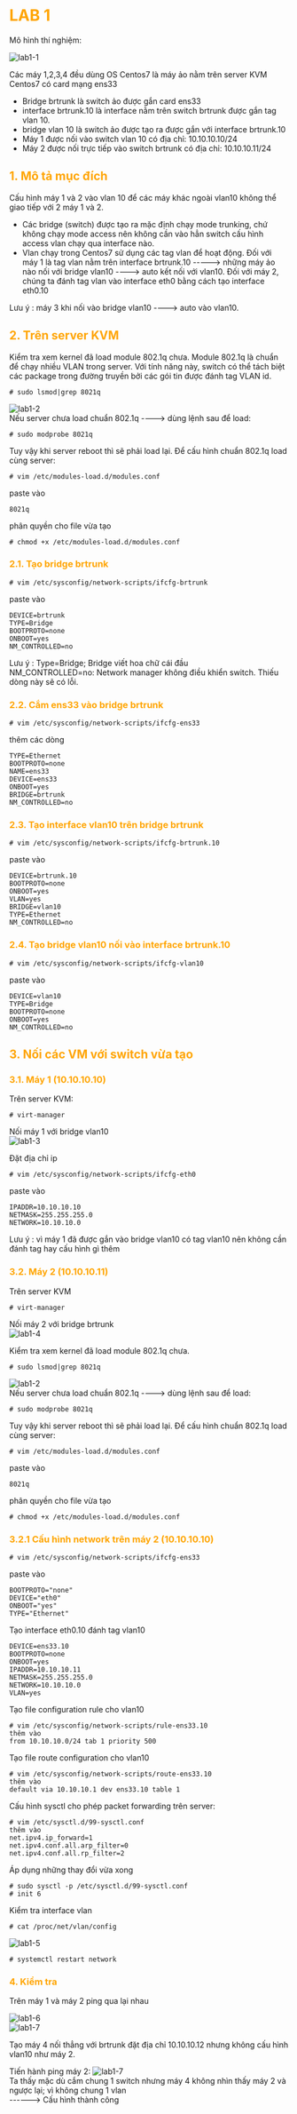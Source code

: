 <h1 style="color:orange">LAB 1</h1>
Mô hình thí nghiệm:<br>

![lab1-1](../img/lab1-1.JPG)

Các máy 1,2,3,4 đều dùng OS Centos7 là máy ảo nằm trên server KVM Centos7 có card mạng ens33
- Bridge brtrunk là switch ảo được gắn card ens33
- interface brtrunk.10 là interface nằm trên switch brtrunk được gắn tag vlan 10.
- bridge vlan 10 là switch ảo được tạo ra được gắn với interface brtrunk.10
- Máy 1 được nối vào switch vlan 10 có địa chỉ: 10.10.10.10/24
- Máy 2 được nối trực tiếp vào switch brtrunk có địa chỉ: 10.10.10.11/24
<h2 style="color:orange">1. Mô tả mục đích</h2>
Cấu hình máy 1 và 2 vào vlan 10 để các máy khác ngoài vlan10 không thể giao tiếp với 2 máy 1 và 2.

- Các bridge (switch) được tạo ra mặc định chạy mode trunking, chứ không chạy mode access nên không cần vào hẳn switch cấu hình access vlan chạy qua interface nào.
- Vlan chạy trong Centos7 sử dụng các tag vlan để hoạt động. Đối với máy 1 là tag vlan nằm trên interface brtrunk.10 -----> những máy ảo nào nối với bridge vlan10 ----> auto kết nối với vlan10. Đối với máy 2, chúng ta đánh tag vlan vào interface eth0 bằng cách tạo interface eth0.10

Lưu ý : máy 3 khi nối vào bridge vlan10 ----> auto vào vlan10.
<h2 style="color:orange">2. Trên server KVM</h2>
Kiểm tra xem kernel đã load module 802.1q chưa. Module 802.1q là chuẩn để chạy nhiều VLAN trong server. Với tính năng này, switch có thể tách biệt các package trong đường truyền bởi các gói tin được đánh tag VLAN id.

    # sudo lsmod|grep 8021q
![lab1-2](../img/lab1-2.JPG)<br>
Nếu server chưa load chuẩn 802.1q ----> dùng lệnh sau để load:

    # sudo modprobe 8021q
Tuy vậy khi server reboot thì sẽ phải load lại. Để cấu hình chuẩn 802.1q load cùng server:

    # vim /etc/modules-load.d/modules.conf
paste vào

    8021q
phân quyền cho file vừa tạo
    
    # chmod +x /etc/modules-load.d/modules.conf
<h3 style="color:orange">2.1. Tạo bridge brtrunk</h3>

    # vim /etc/sysconfig/network-scripts/ifcfg-brtrunk
paste vào

    DEVICE=brtrunk
    TYPE=Bridge
    BOOTPROTO=none
    ONBOOT=yes
    NM_CONTROLLED=no
Lưu ý : Type=Bridge; Bridge viết hoa chữ cái đầu<br>
NM_CONTROLLED=no: Network manager không điều khiển switch. Thiếu dòng này sẽ có lỗi.
<h3 style="color:orange">2.2. Cắm ens33 vào bridge brtrunk</h3>

    # vim /etc/sysconfig/network-scripts/ifcfg-ens33
thêm các dòng

    TYPE=Ethernet
    BOOTPROTO=none
    NAME=ens33
    DEVICE=ens33
    ONBOOT=yes
    BRIDGE=brtrunk
    NM_CONTROLLED=no
<h3 style="color:orange">2.3. Tạo interface vlan10 trên bridge brtrunk</h3>

    # vim /etc/sysconfig/network-scripts/ifcfg-brtrunk.10
paste vào

    DEVICE=brtrunk.10
    BOOTPROTO=none
    ONBOOT=yes
    VLAN=yes
    BRIDGE=vlan10
    TYPE=Ethernet
    NM_CONTROLLED=no
<h3 style="color:orange">2.4. Tạo bridge vlan10 nối vào interface brtrunk.10</h3>

    # vim /etc/sysconfig/network-scripts/ifcfg-vlan10
paste vào

    DEVICE=vlan10
    TYPE=Bridge
    BOOTPROTO=none
    ONBOOT=yes
    NM_CONTROLLED=no
<h2 style="color:orange">3. Nối các VM với switch vừa tạo</h2>
<h3 style="color:orange">3.1. Máy 1 (10.10.10.10)</h3>
Trên server KVM:

    # virt-manager
Nối máy 1 với bridge vlan10<br>
![lab1-3](../img/lab1-3.JPG)<br>

Đặt địa chỉ ip

    # vim /etc/sysconfig/network-scripts/ifcfg-eth0
paste vào

    IPADDR=10.10.10.10
    NETMASK=255.255.255.0
    NETWORK=10.10.10.0
Lưu ý : vì máy 1 đã được gắn vào bridge vlan10 có tag vlan10 nên không cần đánh tag hay cấu hình gì thêm
<h3 style="color:orange">3.2. Máy 2 (10.10.10.11)</h3>
Trên server KVM

    # virt-manager
Nối máy 2 với bridge brtrunk<br>
![lab1-4](../img/lab1-4.JPG)<br>

Kiểm tra xem kernel đã load module 802.1q chưa.

    # sudo lsmod|grep 8021q
![lab1-2](../img/lab1-2.JPG)<br>
Nếu server chưa load chuẩn 802.1q ----> dùng lệnh sau để load:

    # sudo modprobe 8021q
Tuy vậy khi server reboot thì sẽ phải load lại. Để cấu hình chuẩn 802.1q load cùng server:

    # vim /etc/modules-load.d/modules.conf
paste vào

    8021q
phân quyền cho file vừa tạo
    
    # chmod +x /etc/modules-load.d/modules.conf
<h3 style="color:orange">3.2.1 Cấu hình network trên máy 2 (10.10.10.10)</h3>

    # vim /etc/sysconfig/network-scripts/ifcfg-ens33
paste vào

    BOOTPROTO="none"
    DEVICE="eth0"
    ONBOOT="yes"
    TYPE="Ethernet"
Tạo interface eth0.10 đánh tag vlan10

    DEVICE=ens33.10
    BOOTPROTO=none
    ONBOOT=yes
    IPADDR=10.10.10.11
    NETMASK=255.255.255.0
    NETWORK=10.10.10.0
    VLAN=yes
Tạo file configuration rule cho vlan10

    # vim /etc/sysconfig/network-scripts/rule-ens33.10
    thêm vào
    from 10.10.10.0/24 tab 1 priority 500
Tạo file route configuration cho vlan10

    # vim /etc/sysconfig/network-scripts/route-ens33.10
    thêm vào 
    default via 10.10.10.1 dev ens33.10 table 1
Cấu hình sysctl cho phép packet forwarding trên server:

    # vim /etc/sysctl.d/99-sysctl.conf
    thêm vào
    net.ipv4.ip_forward=1
    net.ipv4.conf.all.arp_filter=0
    net.ipv4.conf.all.rp_filter=2
Áp dụng những thay đổi vừa xong

    # sudo sysctl -p /etc/sysctl.d/99-sysctl.conf
    # init 6
Kiểm tra interface vlan

    # cat /proc/net/vlan/config
![lab1-5](../img/lab1-5.JPG)<br>

    # systemctl restart network
<h3 style="color:orange">4. Kiểm tra</h3>
Trên máy 1 và máy 2 ping qua lại nhau

![lab1-6](../img/lab1-6.JPG)<br>
![lab1-7](../img/lab1-7.JPG)<br>

Tạo máy 4 nối thẳng với brtrunk đặt địa chỉ 10.10.10.12 nhưng không cấu hình vlan10 như máy 2.

Tiến hành ping máy 2:
![lab1-7](../img/lab1-8.JPG)<br>
Ta thấy mặc dù cắm chung 1 switch nhưng máy 4 không nhìn thấy máy 2 và ngược lại; vì không chung 1 vlan<br>
------> Cấu hình thành công